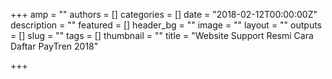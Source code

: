 +++
amp = ""
authors = []
categories = []
date = "2018-02-12T00:00:00Z"
description = ""
featured = []
header_bg = ""
image = ""
layout = ""
outputs = []
slug = ""
tags = []
thumbnail = ""
title = "Website Support Resmi Cara Daftar PayTren 2018"

+++
